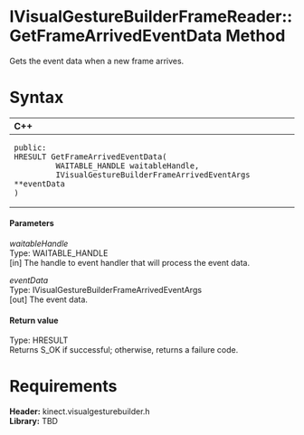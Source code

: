 IVisualGestureBuilderFrameReader::GetFrameArrivedEventData Method  
=================================================================  

Gets the event data when a new frame arrives. <span id="syntaxSection"></span>

Syntax  
======  

<table>
<colgroup>
<col width="100%" />
</colgroup>
<thead>
<tr class="header">
<th align="left">C++</th>
</tr>
</thead>
<tbody>
<tr class="odd">
<td align="left"><pre><code>public:  
HRESULT GetFrameArrivedEventData(  
         WAITABLE_HANDLE waitableHandle,  
         IVisualGestureBuilderFrameArrivedEventArgs **eventData  
)</code></pre></td>
</tr>
</tbody>
</table>

<span id="ID4EG"></span>
#### Parameters  

*waitableHandle*    
Type: WAITABLE\_HANDLE  
[in] The handle to event handler that will process the event data.  

*eventData*    
Type: IVisualGestureBuilderFrameArrivedEventArgs  
[out] The event data.  

<span id="ID4EP"></span>
#### Return value  

Type: HRESULT  
Returns S\_OK if successful; otherwise, returns a failure code.  

<span id="requirements"></span>

Requirements  
============  

**Header:** kinect.visualgesturebuilder.h  
**Library:** TBD  



<!--Please do not edit the data in the comment block below.-->
<!--
TOCTitle : GetFrameArrivedEventData Method
RLTitle : IVisualGestureBuilderFrameReader::GetFrameArrivedEventData Method
KeywordK : GetFrameArrivedEventData method
KeywordK : IVisualGestureBuilderFrameReader::GetFrameArrivedEventData method
KeywordF : IVisualGestureBuilderFrameReader::GetFrameArrivedEventData
KeywordF : GetFrameArrivedEventData
KeywordF : Microsoft.Kinect.visualgesturebuilder.IVisualGestureBuilderFrameReader.GetFrameArrivedEventData(WAITABLE_HANDLE,IVisualGestureBuilderFrameArrivedEventArgs@)
KeywordA : M:Microsoft.Kinect.visualgesturebuilder.IVisualGestureBuilderFrameReader.GetFrameArrivedEventData(WAITABLE_HANDLE,IVisualGestureBuilderFrameArrivedEventArgs@)
AssetID : M:Microsoft.Kinect.visualgesturebuilder.IVisualGestureBuilderFrameReader.GetFrameArrivedEventData(WAITABLE_HANDLE,IVisualGestureBuilderFrameArrivedEventArgs@)
Locale : en-us
CommunityContent : 1
APIType : Managed
APILocation : 
APIName : Microsoft.Kinect.visualgesturebuilder.IVisualGestureBuilderFrameReader::GetFrameArrivedEventData
TargetOS : Windows
TopicType : kbSyntax
DevLang : C++
DocSet : K4Wv2
ProjType : K4Wv2Proj
Technology : Kinect for Windows
Product : Kinect for Windows SDK v2
productversion : 20
-->
